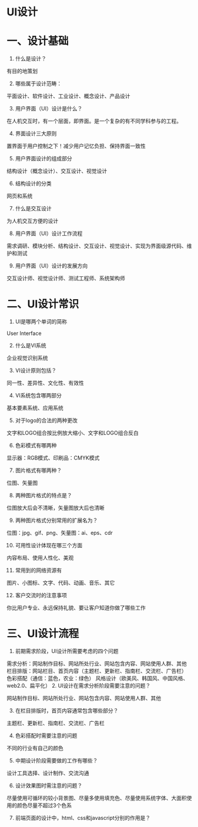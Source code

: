 # UI设计
# 一、设计基础
1. 什么是设计？

  有目的地策划
  
2. 哪些属于设计范畴：

  平面设计、软件设计、工业设计、概念设计、产品设计
  
3. 用户界面（UI）设计是什么？

  在人机交互时，有一个层面，即界面。是一个复杂的有不同学科参与的工程。
  
4. 界面设计三大原则

  置界面于用户控制之下！减少用户记忆负担、保持界面一致性
  
5. 用户界面设计的组成部分

  结构设计（概念设计）、交互设计、视觉设计
  
6. 结构设计的分类

  网页和系统
  
7. 什么是交互设计

  为人机交互方便的设计
  
8. 用户界面（UI）设计工作流程

  需求调研、模块分析、结构设计、交互设计、视觉设计、实现为界面级源代码、维护和测试
  
9. 用户界面（UI）设计的发展方向

  交互设计师、视觉设计师、测试工程师、系统架构师
# 二、UI设计常识

1. UI是哪两个单词的简称

  User Interface
  
2. 什么是VI系统

  企业视觉识别系统
  
3. VI设计原则包括？

  同一性、差异性、文化性、有效性
  
4. VI系统包含哪两部分

  基本要素系统、应用系统
  
5. 对于logo的合法的两种更改

  文字和LOGO组合按比例放大缩小、文字和LOGO组合反白
  
6. 色彩模式有哪两种

  显示器：RGB模式、印刷品：CMYK模式
  
7. 图片格式有哪两种？

  位图、矢量图
  
8. 两种图片格式的特点是？

  位图放大后会不清晰，矢量图放大后也清晰
  
9. 两种图片格式分别常用的扩展名为？

  位图：jpg、gif、png、矢量图：ai、eps、cdr
  
10.	可用性设计体现在哪三个方面

  内容布局、使用人性化、美观
  
11.	常用到的网络资源有

  图片、小图标、文字、代码、动画、音乐、其它
  
12.	客户交流时的注意事项

  你比用户专业、永远保持礼貌、要让客户知道你做了哪些工作
  
# 三、UI设计流程
1. 前期需求阶段，UI设计所需要考虑的四个问题

  需求分析：网站制作目标、网站所处行业、网站包含内容、网站使用人群、其他
  栏目排版：网站栏目、首页内容（主题栏、更新栏、指南栏、交流栏、广告栏）
  色彩搭配（通信：蓝色，农业：绿色）
  风格设计（欧美风、韩国风、中国风格、web2.0、扁平化）
2. UI设计在需求分析阶段需要注意的问题？

  网站制作目标、网站所处行业、网站包含内容、网站使用人群、其他
  
3. 在栏目排版时，首页内容通常包含哪些部分？

  主题栏、更新栏、指南栏、交流栏、广告栏
  
4. 色彩搭配时需要注意的问题

  不同的行业有自己的颜色
  
5. 中期设计阶段需要做的工作有哪些？

  设计工具选择、设计制作、交流沟通
  
6. 设计效果图时需注意的问题？

  尽量使用可循环的较小背景图、尽量多使用填充色、尽量使用系统字体、大面积使用的颜色尽量不超过3个色系
  
7. 前端页面的设计中，html、css和javascript分别的作用是？





